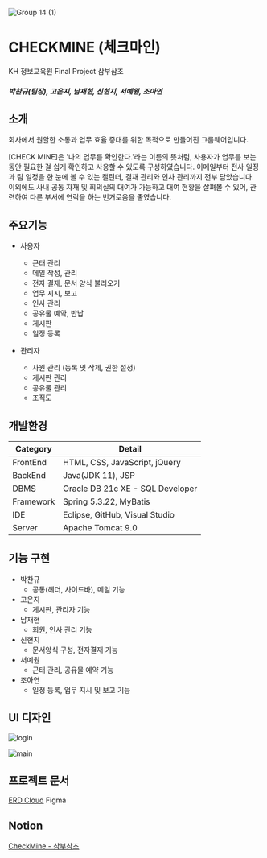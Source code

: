 ![Group 14 (1)](https://user-images.githubusercontent.com/100780985/194557189-322b33d8-1b01-49a0-abaf-9053e1dca33f.png)
# CHECKMINE (체크마인)

KH 정보교육원 Final Project 삼부삼조
##### 박찬규(팀장), 고은지, 남재현, 신현지, 서예원, 조아연


##  소개
회사에서 원할한 소통과 업무 효율 증대를 위한 목적으로 만들어진 그룹웨어입니다.

[CHECK MINE]은 '나의 업무를 확인한다.'라는 이름의 뜻처럼, 사용자가 업무를 보는 동안 필요한 걸 쉽게 확인하고 사용할 수 있도록 구성하였습니다.
이메일부터 전사 일정과 팀 일정을 한 눈에 볼 수 있는 캘린더, 결재 관리와 인사 관리까지 전부 담았습니다. 
이외에도 사내 공동 자재 및 회의실의 대여가 가능하고 대여 현황을 살펴볼 수 있어, 관련하여 다른 부서에 연락을 하는 번거로움을 줄였습니다. 


## 주요기능
- 사용자
	- 근태 관리
	- 메일 작성, 관리
	- 전자 결재, 문서 양식 불러오기
	- 업무 지시, 보고
	- 인사 관리
	- 공유물 예약, 반납
	- 게시판 
	- 일정 등록
	
	
- 관리자
	- 사원 관리 (등록 및 삭제, 권한 설정)
	- 게시판 관리
	- 공유물 관리
	- 조직도


## 개발환경
| Category| Detail |
|--|--|
| FrontEnd| HTML, CSS, JavaScript, jQuery |  
| BackEnd| Java(JDK 11), JSP |  
| DBMS| Oracle DB 21c XE - SQL Developer| 
| Framework| Spring 5.3.22, MyBatis | 
| IDE| Eclipse, GitHub, Visual Studio| 
| Server | Apache Tomcat 9.0 |



## 기능 구현

- 박찬규
	- 공통(헤더, 사이드바), 메일 기능
- 고은지
	- 게시판, 관리자 기능
- 남재현
	- 회원, 인사 관리 기능
- 신현지
	- 문서양식 구성, 전자결재 기능
- 서예원
	- 근태 관리, 공유물 예약 기능
- 조아연
	- 일정 등록, 업무 지시 및 보고 기능

## UI 디자인
![login](https://user-images.githubusercontent.com/100780985/194558458-b7bfa654-4dea-4682-ae0e-b607f6775d5d.png)

![main](https://user-images.githubusercontent.com/100780985/194558522-1514aa09-74a5-4a02-8ae4-eeb14191a607.png)



## 프로젝트 문서

[ERD Cloud](https://www.erdcloud.com/d/59v3Xh7AXZsjLZw5h)
Figma

## Notion

[CheckMine  - 삼부삼조](https://www.notion.so/7e8f0b301a7c475c84427386d458b37f)